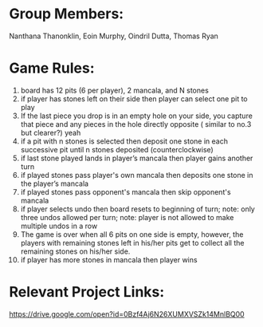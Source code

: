 Group Members:
==============
Nanthana Thanonklin, Eoin Murphy, Oindril Dutta, Thomas Ryan

Game Rules:
===========
1. board has 12 pits (6 per player), 2 mancala, and N stones 
2. if player has stones left on their side then player can select one pit to play
3. If the last piece you drop is in an empty hole on your side, you capture that piece and any pieces in the hole directly opposite ( similar to no.3 but clearer?) yeah
4. if a pit with n stones is selected then deposit one stone in each successive pit until n stones deposited (counter­clockwise)
5. if last stone played lands in player’s mancala then player gains another turn
6. if played stones pass player's own mancala then deposits one stone in the player’s mancala
7. if played stones pass opponent's mancala then skip opponent's mancala
8. if player selects undo then board resets to beginning of turn; note: only three undos allowed per turn; note: player is not allowed to make multiple undos in a row
9. The game is over when all 6 pits on one side is empty, however, the players with remaining  stones left in his/her pits get to collect all the remaining stones on his/her side.
10. if player has more stones in mancala then player wins

Relevant Project Links:
=======================
https://drive.google.com/open?id=0Bzf4Aj6N26XUMXVSZk14MnlBQ00
